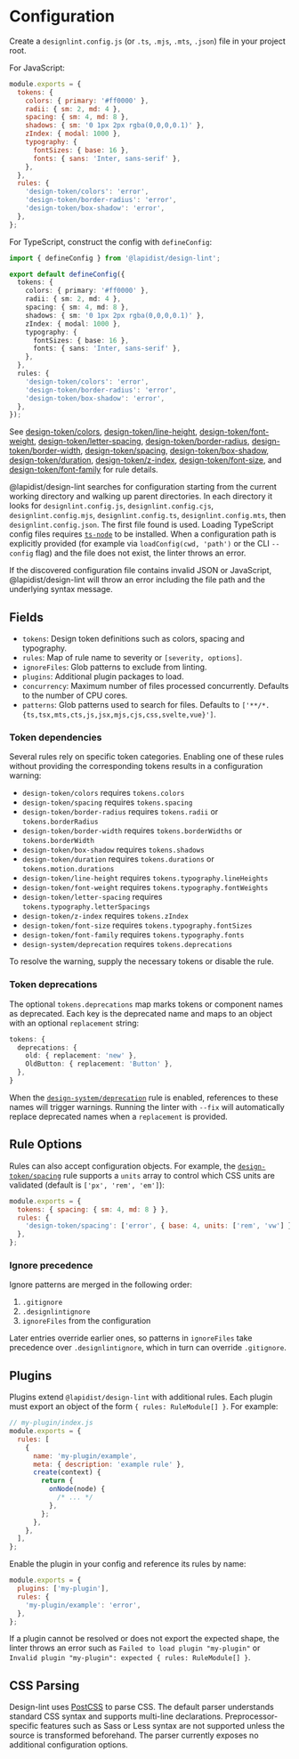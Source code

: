 # Configuration

Create a `designlint.config.js` (or `.ts`, `.mjs`, `.mts`, `.json`) file in your project root.

For JavaScript:

```js
module.exports = {
  tokens: {
    colors: { primary: '#ff0000' },
    radii: { sm: 2, md: 4 },
    spacing: { sm: 4, md: 8 },
    shadows: { sm: '0 1px 2px rgba(0,0,0,0.1)' },
    zIndex: { modal: 1000 },
    typography: {
      fontSizes: { base: 16 },
      fonts: { sans: 'Inter, sans-serif' },
    },
  },
  rules: {
    'design-token/colors': 'error',
    'design-token/border-radius': 'error',
    'design-token/box-shadow': 'error',
  },
};
```

For TypeScript, construct the config with `defineConfig`:

```ts
import { defineConfig } from '@lapidist/design-lint';

export default defineConfig({
  tokens: {
    colors: { primary: '#ff0000' },
    radii: { sm: 2, md: 4 },
    spacing: { sm: 4, md: 8 },
    shadows: { sm: '0 1px 2px rgba(0,0,0,0.1)' },
    zIndex: { modal: 1000 },
    typography: {
      fontSizes: { base: 16 },
      fonts: { sans: 'Inter, sans-serif' },
    },
  },
  rules: {
    'design-token/colors': 'error',
    'design-token/border-radius': 'error',
    'design-token/box-shadow': 'error',
  },
});
```

See [design-token/colors](rules/design-token/colors.md), [design-token/line-height](rules/design-token/line-height.md), [design-token/font-weight](rules/design-token/font-weight.md), [design-token/letter-spacing](rules/design-token/letter-spacing.md), [design-token/border-radius](rules/design-token/border-radius.md), [design-token/border-width](rules/design-token/border-width.md), [design-token/spacing](rules/design-token/spacing.md), [design-token/box-shadow](rules/design-token/box-shadow.md), [design-token/duration](rules/design-token/duration.md), [design-token/z-index](rules/design-token/z-index.md), [design-token/font-size](rules/design-token/font-size.md), and [design-token/font-family](rules/design-token/font-family.md) for rule details.

@lapidist/design-lint searches for configuration starting from the current working
directory and walking up parent directories. In each directory it looks for
`designlint.config.js`, `designlint.config.cjs`, `designlint.config.mjs`,
`designlint.config.ts`, `designlint.config.mts`, then
`designlint.config.json`. The first file found is used. Loading TypeScript
config files requires [`ts-node`](https://typestrong.org/ts-node/) to be
installed. When a configuration path is explicitly provided (for example via
`loadConfig(cwd, 'path')` or the CLI `--config` flag) and the file does not
exist, the linter throws an error.

If the discovered configuration file contains invalid JSON or JavaScript,
@lapidist/design-lint will throw an error including the file path and the underlying
syntax message.

## Fields

- `tokens`: Design token definitions such as colors, spacing and typography.
- `rules`: Map of rule name to severity or `[severity, options]`.
- `ignoreFiles`: Glob patterns to exclude from linting.
- `plugins`: Additional plugin packages to load.
- `concurrency`: Maximum number of files processed concurrently. Defaults to the number of CPU cores.
- `patterns`: Glob patterns used to search for files. Defaults to `['**/*.{ts,tsx,mts,cts,js,jsx,mjs,cjs,css,svelte,vue}']`.

### Token dependencies

Several rules rely on specific token categories. Enabling one of these rules
without providing the corresponding tokens results in a configuration warning:

- `design-token/colors` requires `tokens.colors`
- `design-token/spacing` requires `tokens.spacing`
- `design-token/border-radius` requires `tokens.radii` or `tokens.borderRadius`
- `design-token/border-width` requires `tokens.borderWidths` or `tokens.borderWidth`
- `design-token/box-shadow` requires `tokens.shadows`
- `design-token/duration` requires `tokens.durations` or `tokens.motion.durations`
- `design-token/line-height` requires `tokens.typography.lineHeights`
- `design-token/font-weight` requires `tokens.typography.fontWeights`
- `design-token/letter-spacing` requires `tokens.typography.letterSpacings`
- `design-token/z-index` requires `tokens.zIndex`
- `design-token/font-size` requires `tokens.typography.fontSizes`
- `design-token/font-family` requires `tokens.typography.fonts`
- `design-system/deprecation` requires `tokens.deprecations`

To resolve the warning, supply the necessary tokens or disable the rule.

### Token deprecations

The optional `tokens.deprecations` map marks tokens or component names as deprecated.
Each key is the deprecated name and maps to an object with an optional
`replacement` string:

```ts
tokens: {
  deprecations: {
    old: { replacement: 'new' },
    OldButton: { replacement: 'Button' },
  },
}
```

When the [`design-system/deprecation`](rules/design-system/deprecation.md) rule is enabled, references to these names
will trigger warnings. Running the linter with `--fix` will automatically replace
deprecated names when a `replacement` is provided.

## Rule Options

Rules can also accept configuration objects. For example, the [`design-token/spacing`](rules/design-token/spacing.md)
rule supports a `units` array to control which CSS units are validated (default
is `['px', 'rem', 'em']`):

```js
module.exports = {
  tokens: { spacing: { sm: 4, md: 8 } },
  rules: {
    'design-token/spacing': ['error', { base: 4, units: ['rem', 'vw'] }],
  },
};
```

### Ignore precedence

Ignore patterns are merged in the following order:

1. `.gitignore`
2. `.designlintignore`
3. `ignoreFiles` from the configuration

Later entries override earlier ones, so patterns in `ignoreFiles` take precedence
over `.designlintignore`, which in turn can override `.gitignore`.

## Plugins

Plugins extend `@lapidist/design-lint` with additional rules. Each plugin must export an
object of the form `{ rules: RuleModule[] }`. For example:

```js
// my-plugin/index.js
module.exports = {
  rules: [
    {
      name: 'my-plugin/example',
      meta: { description: 'example rule' },
      create(context) {
        return {
          onNode(node) {
            /* ... */
          },
        };
      },
    },
  ],
};
```

Enable the plugin in your config and reference its rules by name:

```js
module.exports = {
  plugins: ['my-plugin'],
  rules: {
    'my-plugin/example': 'error',
  },
};
```

If a plugin cannot be resolved or does not export the expected shape, the
linter throws an error such as `Failed to load plugin "my-plugin"` or
`Invalid plugin "my-plugin": expected { rules: RuleModule[] }`.

## CSS Parsing

Design-lint uses [PostCSS](https://postcss.org/) to parse CSS. The default
parser understands standard CSS syntax and supports multi-line declarations.
Preprocessor-specific features such as Sass or Less syntax are not supported
unless the source is transformed beforehand. The parser currently exposes no
additional configuration options.
